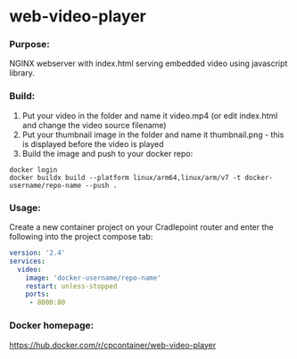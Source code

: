 # web-video-player

### Purpose:
NGINX webserver with index.html serving embedded video using javascript library.

### Build:
1. Put your video in the folder and name it video.mp4 (or edit index.html and change the video source filename)
2. Put your thumbnail image in the folder and name it thumbnail.png - this is displayed before the video is played
3. Build the image and push to your docker repo:  

```
docker login  
docker buildx build --platform linux/arm64,linux/arm/v7 -t docker-username/repo-name --push .  
```

### Usage:
Create a new container project on your Cradlepoint router and enter the following into the project compose tab:  

```yaml
version: '2.4'
services:
  video:
    image: 'docker-username/repo-name'
    restart: unless-stopped
    ports:
     - 8000:80
```

### Docker homepage:  
https://hub.docker.com/r/cpcontainer/web-video-player

